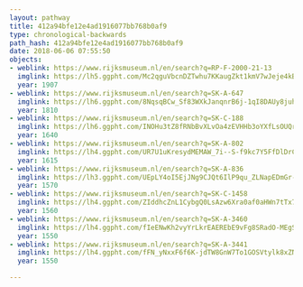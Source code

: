 ```yaml
---
layout: pathway
title: 412a94bfe12e4ad1916077bb768b0af9
type: chronological-backwards
path_hash: 412a94bfe12e4ad1916077bb768b0af9
date: 2018-06-06 07:55:50
objects:
- weblink: https://www.rijksmuseum.nl/en/search?q=RP-F-2000-21-13
  imglink: https://lh5.ggpht.com/Mc2qguVbcnDZTwhu7KKaugZkt1kmV7wJeje4kBW6x3-WRksIThMVUvD2cEUSrItx8LceEcBMOjTH4XSylGiWJcCZnV4=s200
  year: 1907
- weblink: https://www.rijksmuseum.nl/en/search?q=SK-A-647
  imglink: https://lh6.ggpht.com/8NqsqBCw_Sf83WXkJanqnrB6j-1qI8DAUy8juheOM2gL0BUep5Aowyv_C5U1jN71J4rFTfZLKEkxuHZYkeVqV0WINQ=s200
  year: 1810
- weblink: https://www.rijksmuseum.nl/en/search?q=SK-C-188
  imglink: https://lh6.ggpht.com/INOHu3tZ8fRNbBvXLvOa4zEVHHb3oYXfLsOUQr57jTmmjZLLtvoA0l4YkhOhPUFSFh1_Wt6RFtzXOT9EM99LVK7PRA=s200
  year: 1640
- weblink: https://www.rijksmuseum.nl/en/search?q=SK-A-802
  imglink: https://lh4.ggpht.com/UR7U1uKresydMEMAW_7i--S-f9kc7Y5FfDlDrCqLHMpWdlSBVcowyA2V9-hHWJ4VMKLor63i5zAfmqst83qYoZQspn0=s200
  year: 1615
- weblink: https://www.rijksmuseum.nl/en/search?q=SK-A-836
  imglink: https://lh3.ggpht.com/UEpLY4oI5EjJNg9CJQt6IlP9qu_ZLNapEDmGr-k8q7xQwQwjj_I8ifuszXlBkrwLQX676FZ75R_h3DaBo61KqenU2N76=s200
  year: 1570
- weblink: https://www.rijksmuseum.nl/en/search?q=SK-C-1458
  imglink: https://lh4.ggpht.com/ZIddhcZnL1CybgQ0LsAzw6Xra0af0aHWn7tTx7EC3ohj3keLd_WqtJAOFemzGNglqoPn1g0WKWZmyMgjyjH8VHTh7wDe=s200
  year: 1560
- weblink: https://www.rijksmuseum.nl/en/search?q=SK-A-3460
  imglink: https://lh4.ggpht.com/fIeENwKh2vyYrLkrEAEREbE9vFg8SRadO-MEgSSvCbMhZJx6leJ1mNdBSZ9ibW-TfL1eSTVkGQUtQw5PFrnhvTG4zmE=s200
  year: 1550
- weblink: https://www.rijksmuseum.nl/en/search?q=SK-A-3441
  imglink: https://lh4.ggpht.com/fFN_yNxxF6f6K-jdTW8GnW7To1GOSVtylk8xZN-fgLmM3QhSfjBVI6yAhmRyIoCV810F9mKYnfFa-8p__GJ9f405ai0=s200
  year: 1550

---
```

